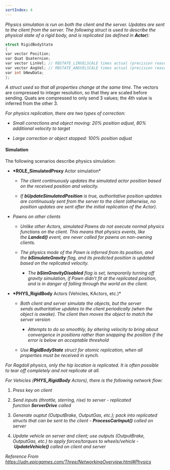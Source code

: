 ```yaml
---
sortIndex: 4
---
```


*Physics simulation is run on both the client and the server. Updates are sent to the client from the server. The following struct is used to describe the physical state of a rigid body, and is replicated (as defined in **Actor**):*

```cpp
struct RigidBodyState 
{ 
var vector Position; 
var Quat Quaternion; 
var vector LinVel; // RBSTATE_LINVELSCALE times actual (precision reasons) 
var vector AngVel; // RBSTATE_ANGVELSCALE times actual (precision reasons) 
var int bNewData; 
};
```

*A struct used so that all properties change at the same time*. The vectors are compressed to integer resolution, so that they are scaled before sending. Quats are compressed to only send 3 values; the 4th value is inferred from the other 3.

*For physics replication, there are two types of correction:*

- *Small corrections and object moving: 20% position adjust, 80% additional velocity to target*

- *Large correction or object stopped: 100% position adjust*

#### Simulation

The following scenarios describe physics simulation:

- **\*ROLE_SimulatedProxy** Actor simulation\*

  - *The client continuously updates the simulated actor position based on the received position and velocity.*

  - *If **bUpdateSimulatedPosition** is true, authoritative position updates are continuously sent from the server to the client (otherwise, no position updates are sent after the initial replication of the Actor).*

- *Pawns on other clients*

  - *Unlike other Actors, simulated Pawns do not execute normal physics functions on the client. This means that physics events, like the **Landed()** event, are never called for pawns on non-owning clients.*

  - *The physics mode of the Pawn is inferred from its position, and the **bSimulateGravity** flag, and its predicted position is updated based on the replicated velocity.*

    - *The **bSimGravityDisabled** flag is set, temporarily turning off gravity simulation, if Pawn didn’t fit at the replicated position, and is in danger of falling through the world on the client.*

- **\*PHYS_RigidBody** Actors (Vehicles, KActors, etc.)\*

  - *Both client and server simulate the objects, but the server sends authoritative updates to the client periodically (when the object is awake). The client then moves the object to match the server version*

    - *Attempts to do so smoothly, by altering velocity to bring about convergence in positions rather than snapping the position if the error is below an acceptable threshold*

  - *Use **RigidBodyState** struct for atomic replication, when all properties must be received in synch.*

*For Ragdoll physics, only the hip location is replicated. It is often possible to tear off completely and not replicate at all.*

*For Vehicles (**PHYS_RigidBody** Actors), there is the following network flow:*

1. *Press key on client*

1. *Send inputs (throttle, sterring, rise) to server - replicated function **ServerDrive** called*

1. *Generate ouptut (OutputBrake, OutputGas, etc.); pack into replicated structs that can be sent to the client - **ProcessCarInput()** called on server*

1. *Update vehicle on server and client; use outputs (OutputBrake, OutputGas, etc.) to apply forces/torques to wheels/vehicle - **UpdateVehicle()** called on client and server*

*Reference From <https://udn.epicgames.com/Three/NetworkingOverview.html#Physics>*

